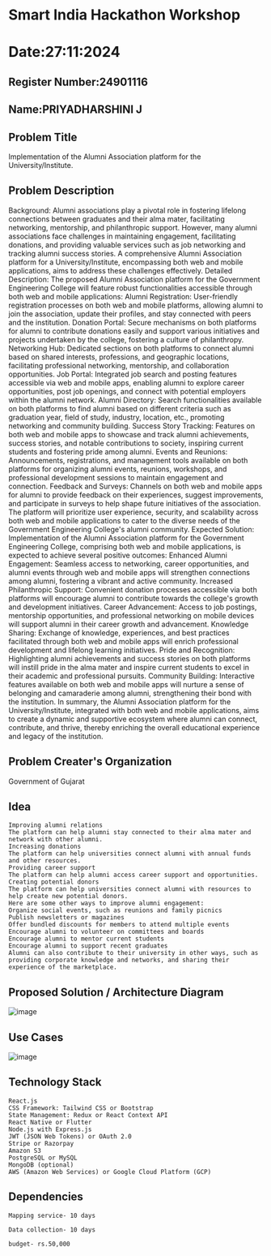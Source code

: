 # Smart India Hackathon Workshop
# Date:27:11:2024
## Register Number:24901116
## Name:PRIYADHARSHINI J
## Problem Title
Implementation of the Alumni Association platform for the University/Institute.
## Problem Description
Background: Alumni associations play a pivotal role in fostering lifelong connections between graduates and their alma mater, facilitating networking, mentorship, and philanthropic support. However, many alumni associations face challenges in maintaining engagement, facilitating donations, and providing valuable services such as job networking and tracking alumni success stories. A comprehensive Alumni Association platform for a University/Institute, encompassing both web and mobile applications, aims to address these challenges effectively. Detailed Description: The proposed Alumni Association platform for the Government Engineering College will feature robust functionalities accessible through both web and mobile applications: Alumni Registration: User-friendly registration processes on both web and mobile platforms, allowing alumni to join the association, update their profiles, and stay connected with peers and the institution. Donation Portal: Secure mechanisms on both platforms for alumni to contribute donations easily and support various initiatives and projects undertaken by the college, fostering a culture of philanthropy. Networking Hub: Dedicated sections on both platforms to connect alumni based on shared interests, professions, and geographic locations, facilitating professional networking, mentorship, and collaboration opportunities. Job Portal: Integrated job search and posting features accessible via web and mobile apps, enabling alumni to explore career opportunities, post job openings, and connect with potential employers within the alumni network. Alumni Directory: Search functionalities available on both platforms to find alumni based on different criteria such as graduation year, field of study, industry, location, etc., promoting networking and community building. Success Story Tracking: Features on both web and mobile apps to showcase and track alumni achievements, success stories, and notable contributions to society, inspiring current students and fostering pride among alumni. Events and Reunions: Announcements, registrations, and management tools available on both platforms for organizing alumni events, reunions, workshops, and professional development sessions to maintain engagement and connection. Feedback and Surveys: Channels on both web and mobile apps for alumni to provide feedback on their experiences, suggest improvements, and participate in surveys to help shape future initiatives of the association. The platform will prioritize user experience, security, and scalability across both web and mobile applications to cater to the diverse needs of the Government Engineering College's alumni community. Expected Solution: Implementation of the Alumni Association platform for the Government Engineering College, comprising both web and mobile applications, is expected to achieve several positive outcomes: Enhanced Alumni Engagement: Seamless access to networking, career opportunities, and alumni events through web and mobile apps will strengthen connections among alumni, fostering a vibrant and active community. Increased Philanthropic Support: Convenient donation processes accessible via both platforms will encourage alumni to contribute towards the college's growth and development initiatives. Career Advancement: Access to job postings, mentorship opportunities, and professional networking on mobile devices will support alumni in their career growth and advancement. Knowledge Sharing: Exchange of knowledge, experiences, and best practices facilitated through both web and mobile apps will enrich professional development and lifelong learning initiatives. Pride and Recognition: Highlighting alumni achievements and success stories on both platforms will instill pride in the alma mater and inspire current students to excel in their academic and professional pursuits. Community Building: Interactive features available on both web and mobile apps will nurture a sense of belonging and camaraderie among alumni, strengthening their bond with the institution. In summary, the Alumni Association platform for the University/Institute, integrated with both web and mobile applications, aims to create a dynamic and supportive ecosystem where alumni can connect, contribute, and thrive, thereby enriching the overall educational experience and legacy of the institution.
## Problem Creater's Organization
Government of Gujarat

## Idea
```
Improving alumni relations
The platform can help alumni stay connected to their alma mater and network with other alumni.
Increasing donations
The platform can help universities connect alumni with annual funds and other resources.
Providing career support
The platform can help alumni access career support and opportunities.
Creating potential donors
The platform can help universities connect alumni with resources to help create new potential donors. 
Here are some other ways to improve alumni engagement:
Organize social events, such as reunions and family picnics 
Publish newsletters or magazines 
Offer bundled discounts for members to attend multiple events 
Encourage alumni to volunteer on committees and boards 
Encourage alumni to mentor current students 
Encourage alumni to support recent graduates 
Alumni can also contribute to their university in other ways, such as providing corporate knowledge and networks, and sharing their experience of the marketplace.
```


## Proposed Solution / Architecture Diagram

![image](https://github.com/user-attachments/assets/6f54f4b4-dcd0-4198-9a8a-cfb4df7fb011)



## Use Cases

![image](https://github.com/user-attachments/assets/b5b5331b-52a3-4ff1-b0dd-5bf644c881ed)




## Technology Stack
```
React.js
CSS Framework: Tailwind CSS or Bootstrap
State Management: Redux or React Context API
React Native or Flutter
Node.js with Express.js
JWT (JSON Web Tokens) or OAuth 2.0
Stripe or Razorpay
Amazon S3
PostgreSQL or MySQL
MongoDB (optional)
AWS (Amazon Web Services) or Google Cloud Platform (GCP)
```



## Dependencies
```
Mapping service- 10 days

Data collection- 10 days

budget- rs.50,000
```

